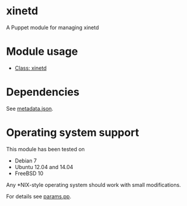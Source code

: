# xinetd

A Puppet module for managing xinetd

# Module usage

* [Class: xinetd](manifests/init.pp)

# Dependencies

See [metadata.json](metadata.json).

# Operating system support

This module has been tested on

* Debian 7
* Ubuntu 12.04 and 14.04
* FreeBSD 10

Any *NIX-style operating system should work with small modifications.

For details see [params.pp](manifests/params.pp).
